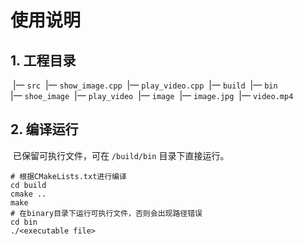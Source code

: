 # 使用说明

## 1. 工程目录

​	|— `src` 
​      	  |— `show_image.cpp`
​	    	|— `play_video.cpp`	
​	|— `build`
​			|— `bin`	
​					|— `shoe_image`
​					|— `play_video`
​	|— `image`
​			|— `image.jpg`
​			|— `video.mp4`

## 2. 编译运行

​		已保留可执行文件，可在 `/build/bin` 目录下直接运行。

```shell
# 根据CMakeLists.txt进行编译
cd build
cmake ..
make
# 在binary目录下运行可执行文件，否则会出现路径错误
cd bin
./<executable file>	
```

